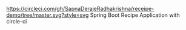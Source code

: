 https://circleci.com/gh/SapnaDerajeRadhakrishna/receipe-demo/tree/master.svg?style=svg
Spring Boot Recipe Application with circle-ci
